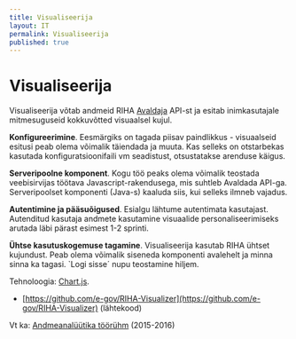 ```yaml
---
title: Visualiseerija
layout: IT
permalink: Visualiseerija
published: true
---
```


# Visualiseerija

Visualiseerija võtab andmeid RIHA [Avaldaja](Avaldaja) API-st ja esitab inimkasutajale mitmesuguseid kokkuvõtted visuaalsel kujul.

**Konfigureerimine**. Eesmärgiks on tagada piisav paindlikkus - visuaalseid esitusi peab olema võimalik täiendada ja muuta. Kas selleks on otstarbekas kasutada konfiguratsioonifaili vm seadistust, otsustatakse arenduse käigus.

**Serveripoolne komponent**. Kogu töö peaks olema võimalik teostada veebisirvijas töötava Javascript-rakendusega, mis suhtleb Avaldada API-ga. Serveripoolset komponenti (Java-s) kaaluda siis, kui selleks ilmneb vajadus.

**Autentimine ja pääsuõigused**. Esialgu lähtume autentimata kasutajast. Autenditud kasutaja andmete kasutamine visuaalide personaliseerimiseks arutada läbi pärast esimest 1-2 sprinti.

**Ühtse kasutuskogemuse tagamine**. Visualiseerija kasutab RIHA ühtset kujundust. Peab olema võimalik siseneda komponenti avalehelt ja minna sinna ka tagasi. `Logi sisse´ nupu teostamine hiljem.  

Tehnoloogia: [Chart.js](http://www.chartjs.org/).

- [https://github.com/e-gov/RIHA-Visualizer](https://github.com/e-gov/RIHA-Visualizer) (lähtekood)

Vt ka: [Andmeanalüütika töörühm](https://itpraktikud.eesti.ee/dokuwiki/doku.php?id=itari:toogrupid:erasektor:andmeanalyytika) (2015-2016)